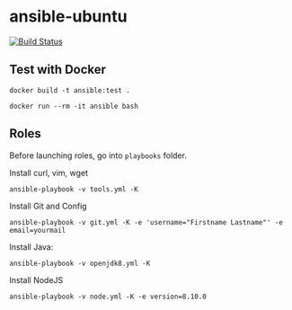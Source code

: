 # ansible-ubuntu

[![Build Status][travis-image]][travis-url]

## Test with Docker

```
docker build -t ansible:test .
```

```
docker run --rm -it ansible bash
```


## Roles

Before launching roles, go into `playbooks` folder.

Install curl, vim, wget

```
ansible-playbook -v tools.yml -K
```

Install Git and Config

```
ansible-playbook -v git.yml -K -e 'username="Firstname Lastname"' -e email=yourmail
```

Install Java:

```
ansible-playbook -v openjdk8.yml -K
```

Install NodeJS

```
ansible-playbook -v node.yml -K -e version=8.10.0
```

[travis-image]: https://travis-ci.org/pascalgrimaud/ansible-ubuntu.svg?branch=master
[travis-url]: https://travis-ci.org/pascalgrimaud/ansible-ubuntu
